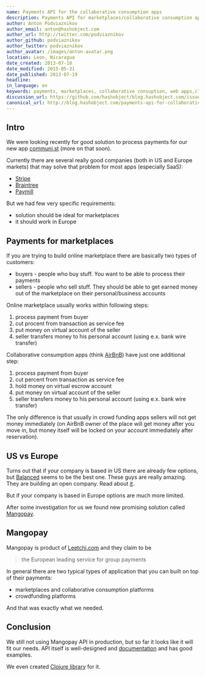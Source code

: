 ```yaml
---
name: Payments API for the collaborative consumption apps
description: Payments API for marketplaces/collaborative consumption apps in Europe
author: Anton Podviaznikov
author_email: anton@hashobject.com
author_url: http://twitter.com/podviaznikov
author_github: podviaznikov
author_twitter: podviaznikov
author_avatar: /images/anton-avatar.png
location: Leon, Nicaragua
date_created: 2013-07-18
date_modified: 2015-05-31
date_published: 2013-07-19
headline:
in_language: en
keywords: payments, marketplaces, collaborative consuption, web apps,clojure, mangopay
discussion_url: https://github.com/hashobject/blog.hashobject.com/issues/4
canonical_url: http://blog.hashobject.com/payments-api-for-collaborative-consumption-apps
---
```

## Intro

We were looking recently for good solution to process payments for
our new app [communi.st](http://communi.st) (more on that soon).

Currently there are several really good companies (both in US and Europe markets) that
may solve that problem for most apps (especially SaaS):

  * [Stripe](https://stripe.com/)
  * [Braintree](https://www.braintreepayments.com/)
  * [Paymill](http://paymill.com/)


But we had few very specific requirements:

  * solution should be ideal for marketplaces
  * it should work in Europe


## Payments for marketplaces


If you are trying to build online marketplace there are basically two types of customers:

  * buyers - people who buy stuff. You want to be able to process their payments
  * sellers - people who sell stuff. They should be able to get earned money out of the marketplace on their personal/business accounts

Online marketplace usually works within following steps:

  1. process payment from buyer
  2. cut procent from transaction as service fee
  3. put money on virtual account of the seller
  4. seller transfers money to his personal account (using e.x. bank wire transfer)


Collaborative consumption apps (think [AirBnB](http://airbnb.com)) have just one additional step:

  1. process payment from buyer
  2. cut percent from transaction as service fee
  3. hold money on virtual escrow account
  4. put money on virtual account of the seller
  5. seller transfers money to his personal account (using e.x. bank wire transfer)

The only difference is that usually in crowd funding apps sellers will not get money immediately
(on AirBnB owner of the place will get money after you move in, but money itself will be locked on your account
immediately after reservation).



## US vs Europe

Turns out that if your company is based in US there are already few options,
but [Balanced](https://www.balancedpayments.com/) seems to be the best one.
These guys are really amazing. They are building an open company.
Read about [it](http://www.fastcolabs.com/3008944/open-company/why-i-made-my-payments-startup-an-open-company).


But if your company is based in Europe options are much more limited.

After some investigation for us we found new promising solution called [Mangopay](http://www.mangopay.com/).

## Mangopay

Mangopay is product of [Leetchi.com](http://leetchi.com) and they claim to be
>the European leading service for group payments

In general there are two typical types of application  that you can built on top of their payments:

  * marketplaces and collaborative consumption platforms
  * crowdfunding platforms

And that was exactly what we needed.


## Conclusion

We still not using Mangopay API in production, but so far it looks like it will fit our needs.
API itself is well-designed and [documentation](http://www.mangopay.com/api-references/) and has good examples.

We even created [Clojure library](http://os.hashobject.com/mangopay/) for it.
